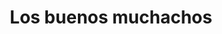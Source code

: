 ---
title: "Los buenos muchachos"
url: /ciudad-autonoma-de-buenos-aires/los-buenos-muchachos/
shop: Gemüse & Obst
---